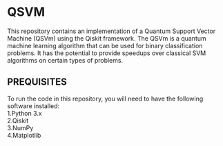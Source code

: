 # QSVM
This repository contains an implementation of a Quantum Support Vector Machine (QSVm) using the Qiskit framework. The QSVm is a quantum machine learning algorithm that can be used for binary classification problems. It has the potential to provide speedups over classical SVM algorithms on certain types of problems.

## PREQUISITES
To run the code in this repository, you will need to have the following software installed:<br />
	1.Python 3.x <br />
	2.Qiskit <br />
	3.NumPy <br />
	4.Matplotlib <br />

